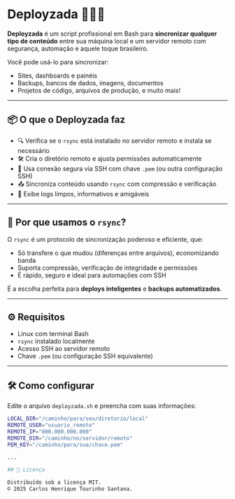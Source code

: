 # Deployzada 🚀🇧🇷

**Deployzada** é um script profissional em Bash para **sincronizar qualquer tipo de conteúdo** entre sua máquina local e um servidor remoto com segurança, automação e aquele toque brasileiro.

Você pode usá-lo para sincronizar:
- Sites, dashboards e painéis
- Backups, bancos de dados, imagens, documentos
- Projetos de código, arquivos de produção, e muito mais!

---

## 📦 O que o Deployzada faz

- 🔍 Verifica se o `rsync` está instalado no servidor remoto e instala se necessário
- 🛠️ Cria o diretório remoto e ajusta permissões automaticamente
- 🔐 Usa conexão segura via SSH com chave `.pem` (ou outra configuração SSH)
- 📤 Sincroniza conteúdo usando `rsync` com compressão e verificação
- 📜 Exibe logs limpos, informativos e amigáveis

---

## 🚀 Por que usamos o `rsync`?

O `rsync` é um protocolo de sincronização poderoso e eficiente, que:

- Só transfere o que mudou (diferenças entre arquivos), economizando banda
- Suporta compressão, verificação de integridade e permissões
- É rápido, seguro e ideal para automações com SSH

É a escolha perfeita para **deploys inteligentes** e **backups automatizados**.

---

## ⚙️ Requisitos

- Linux com terminal Bash
- `rsync` instalado localmente
- Acesso SSH ao servidor remoto
- Chave `.pem` (ou configuração SSH equivalente)

---

## 🛠️ Como configurar

Edite o arquivo `deployzada.sh` e preencha com suas informações:

```bash
LOCAL_DIR="/caminho/para/seu/diretorio/local"
REMOTE_USER="usuario_remoto"
REMOTE_IP="000.000.000.000"
REMOTE_DIR="/caminho/no/servidor/remoto"
PEM_KEY="/caminho/para/sua/chave.pem"

...

## 📄 Licença

Distribuído sob a licença MIT.  
© 2025 Carlos Henrique Tourinho Santana.
